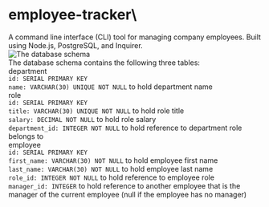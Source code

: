 # employee-tracker\
A command line interface (CLI) tool for managing company employees. Built using Node.js, PostgreSQL, and Inquirer. \
![The database schema]([http://url/to/img.png](https://static.bc-edx.com/coding/software-dev/10-SQL/assets/100-sql-challenge-ERD.png))\
The database schema contains the following three tables:\
department\
  `id: SERIAL PRIMARY KEY`\
  `name: VARCHAR(30) UNIQUE NOT NULL` to hold department name\
role\
  `id: SERIAL PRIMARY KEY`\
  `title: VARCHAR(30) UNIQUE NOT NULL` to hold role title\
  `salary: DECIMAL NOT NULL` to hold role salary\
  `department_id: INTEGER NOT NULL` to hold reference to department role belongs to\
employee\
  `id: SERIAL PRIMARY KEY`\
  `first_name: VARCHAR(30) NOT NULL` to hold employee first name\
  `last_name: VARCHAR(30) NOT NULL` to hold employee last name\
  `role_id: INTEGER NOT NULL` to hold reference to employee role\
  `manager_id: INTEGER` to hold reference to another employee that is the manager of the current employee (null if the employee has no manager)
